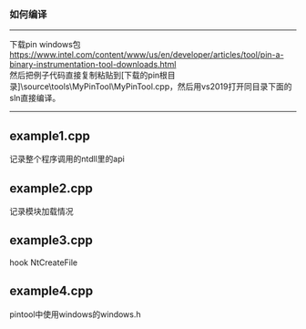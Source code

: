 ### 如何编译
****

下载pin windows包  
https://www.intel.com/content/www/us/en/developer/articles/tool/pin-a-binary-instrumentation-tool-downloads.html  
然后把例子代码直接复制粘贴到[下载的pin根目录]\source\tools\MyPinTool\MyPinTool.cpp，然后用vs2019打开同目录下面的sln直接编译。

****
## example1.cpp
记录整个程序调用的ntdll里的api

## example2.cpp
记录模块加载情况

## example3.cpp
hook NtCreateFile

## example4.cpp
pintool中使用windows的windows.h
